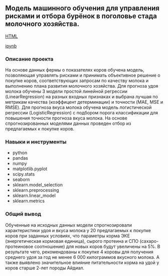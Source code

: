 ## Модель машинного обучения для управления рисками и отбора бурёнок в поголовье стада молочного хозяйства.

[HTML](https://github.com/SvetlanaaIvanova/Practicum_projects/blob/main/Project%204.%20Ferma/%D0%9F%D1%80%D0%BE%D0%B3%D0%BD%D0%BE%D0%B7%20%D0%BF%D1%80%D0%B8%D0%B7%D0%BD%D0%B0%D0%BA%D0%BE%D0%B2%20%D0%B4%D0%BB%D1%8F%20%D0%BE%D1%82%D0%B1%D0%BE%D1%80%D0%B0%20%D0%B1%D1%83%D1%80%D0%B5%D0%BD%D0%BE%D0%BA%20%D0%BD%D0%B0%20%D1%84%D0%B5%D1%80%D0%BC%D1%83.html)

[ipynb](https://github.com/SvetlanaaIvanova/Practicum_projects/blob/main/Project%204.%20Ferma/%D0%9F%D1%80%D0%BE%D0%B3%D0%BD%D0%BE%D0%B7%20%D0%BF%D1%80%D0%B8%D0%B7%D0%BD%D0%B0%D0%BA%D0%BE%D0%B2%20%D0%B4%D0%BB%D1%8F%20%D0%BE%D1%82%D0%B1%D0%BE%D1%80%D0%B0%20%D0%B1%D1%83%D1%80%D0%B5%D0%BD%D0%BE%D0%BA%20%D0%BD%D0%B0%20%D1%84%D0%B5%D1%80%D0%BC%D1%83.ipynb)

### Описание проекта
На основе данных фермы о показателях коров обучена модель, позволяющая управлять рисками и принимать объективное решение о покупке коров, соответствующих запросам по качеству молока и выполнению плана развития молочного хозяйства. Для прогноза удоя молока обучены 3 модели простой линейной регрессии (LinearRegression) на разных входных признаках и выбрана лучшая по метрикам качества (коэффицент детерминации) и точности (MAE, MSE и RMSE). Для прогноза вкуса молока обучена модель логистической регрессии (LogisticRegression) с подбором порога классификации для повышения точности прогноза вкуса молока. На основе спрогнозированных моделями данных проведен отбор из предлагаемых к покупке коров.  

### Навыки и инструменты
- python
- pandas
- numpy
- matplotlib.pyplot
- scipy.stats
- seaborn
- sklearn.model_selection
- sklearn.preprocessing
- sklearn.linear_model
- sklearn.metrics

### Общий вывод
Обученные на исходных данных модели спрогнозировали характеристики удоя и вкуса молока у 20 предлагаемых к покупке коров при заданных условиях, что параметры корма ЭКЕ (энергетическая кормовая единица), сырого протеина и СПО (сахаро-протеиновое соотношение) для новых коров будут увеличены на 5%. В результате чего, рекомендованы к покупке 4 коровы для получения среднего удоя за год не менее 6 000 килограммов вкусного молока. А также выявлено значительное влияние питательности корма на удой у коров старше 2-лет породы Айдиал. 
